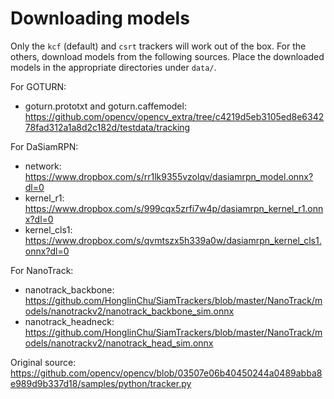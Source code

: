 # Downloading models

Only the `kcf` (default) and `csrt` trackers will work out of the box. For the others, download models from the following sources. Place the downloaded models in the appropriate directories under `data/`.

For GOTURN:

- goturn.prototxt and goturn.caffemodel: https://github.com/opencv/opencv_extra/tree/c4219d5eb3105ed8e634278fad312a1a8d2c182d/testdata/tracking

For DaSiamRPN:

- network: https://www.dropbox.com/s/rr1lk9355vzolqv/dasiamrpn_model.onnx?dl=0
- kernel_r1: https://www.dropbox.com/s/999cqx5zrfi7w4p/dasiamrpn_kernel_r1.onnx?dl=0
- kernel_cls1: https://www.dropbox.com/s/qvmtszx5h339a0w/dasiamrpn_kernel_cls1.onnx?dl=0

For NanoTrack:

- nanotrack_backbone: https://github.com/HonglinChu/SiamTrackers/blob/master/NanoTrack/models/nanotrackv2/nanotrack_backbone_sim.onnx
- nanotrack_headneck: https://github.com/HonglinChu/SiamTrackers/blob/master/NanoTrack/models/nanotrackv2/nanotrack_head_sim.onnx

Original source: https://github.com/opencv/opencv/blob/03507e06b40450244a0489abba8e989d9b337d18/samples/python/tracker.py
